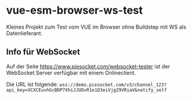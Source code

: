 # vue-esm-browser-ws-test

Kleines Projekt zum Test vom VUE im Browser ohne Buildstep mit WS als Datenlieferant.


## Info für WebSocket

Auf der Seite https://www.piesocket.com/websocket-tester ist der WebSocket Server verfügbar mit einem Onlineclient.

Die URL ist folgende:
``
wss://demo.piesocket.com/v3/channel_123?api_key=VCXCEuvhGcBDP7XhiJJUDvR1e1D3eiVjgZ9VRiaV&notify_self
`` 
